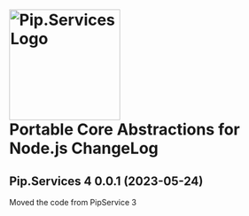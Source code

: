 # <img src="https://uploads-ssl.webflow.com/5ea5d3315186cf5ec60c3ee4/5edf1c94ce4c859f2b188094_logo.svg" alt="Pip.Services Logo" width="200"> <br/> Portable Core Abstractions for Node.js ChangeLog

## <a name="0.0.1"></a>Pip.Services 4 0.0.1 (2023-05-24)
Moved the code from PipService 3

